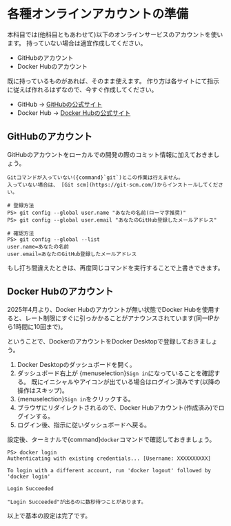 # 各種オンラインアカウントの準備

本科目では(他科目ともあわせて)以下のオンラインサービスのアカウントを使います。
持っていない場合は適宜作成してください。

- GitHubのアカウント
- Docker Hubのアカウント

既に持っているものがあれば、そのまま使えます。
作り方は各サイトにて指示に従えば作れるはずなので、今すぐ作成してください。

- GitHub -> [GitHubの公式サイト](https://github.com)
- Docker Hub -> [Docker Hubの公式サイト](https://hub.docker.com)

## GitHubのアカウント

GitHubのアカウントをローカルでの開発の際のコミット情報に加えておきましょう。

```{warning}
Gitコマンドが入っていない({command}`git`)とこの作業は行えません。
入っていない場合は、 [Git scm](https://git-scm.com/)からインストールしてください。
```

```pwsh
# 登録方法
PS> git config --global user.name "あなたの名前(ローマ字推奨)"
PS> git config --global user.email "あなたのGitHub登録したメールアドレス"

# 確認方法
PS> git config --global --list
user.name=あなたの名前
user.email=あなたのGitHub登録したメールアドレス
```

もし打ち間違えたときは、再度同じコマンドを実行することで上書きできます。

## Docker Hubのアカウント
2025年4月より、Docker Hubのアカウントが無い状態でDocker Hubを使用すると、レート制限にすぐに引っかかることがアナウンスされています(同一IPから1時間に10回まで)。

ということで、DockerのアカウントをDocker Desktopで登録しておきましょう。

1. Docker Desktopのダッシュボードを開く。
2. ダッシュボード右上が {menuselection}`Sign in`になっていることを確認する。
   既にイニシャルやアイコンが出ている場合はログイン済みです(以降の操作はスキップ)。
3. {menuselection}`Sign in`をクリックする。
4. ブラウザにリダイレクトされるので、Docker Hubアカウント(作成済み)でログインする。
5. ログイン後、指示に従いダッシュボードへ戻る。

設定後、ターミナルで{command}`docker`コマンドで確認しておきましょう。

```pwsh
PS> docker login
Authenticating with existing credentials... [Username: XXXXXXXXXX]

To login with a different account, run 'docker logout' followed by 'docker login'

Login Succeeded
```

```{note}
"Login Succeeded"が出るのに数秒待つことがあります。
```

以上で基本の設定は完了です。
